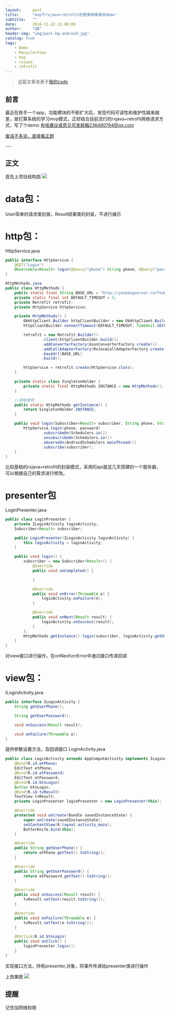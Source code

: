 ```yaml
---
layout:     post
title:      "mvp下rxjava+retrofit的登录网络请求demo"
subtitle:   ""
date:       2016-11-22 21:00:00
author:     "QB"
header-img: "img/post-bg-android.jpg"
catalog: true
tags:
    - Demo
    - RecyclerView
    - mvp
    - rxjava
    - retrofit
---
```


> 这篇文章发表于[我的csdn](http://blog.csdn.net/hold_bin/article/details/53009329)

## 前言
最近在练手一个app，功能模块的不断扩大后，发现代码可读性和维护性越来越差，故打算系统的学习mvp模式，正好结合目前流行的rxjava+retrofit网络请求方式，写了个demo
有啥建议或意见可发邮箱236490794@qq.com  

[废话不多说，直接看正题 ](#build) 


<p id = "build"></p>
---

## 正文
首先上项目结构图
![](http://oh343spqg.bkt.clouddn.com/retrofit_project.png)


# data包：
User简单的请求类封装，Result结果类的封装，不进行展示

# http包：
HttpService.java
```java
public interface HttpService {
    @GET("Login")
    Observable<Result> login(@Query("phone") String phone, @Query("password") String password);
}

HttpMethods.java
public class HttpMethods {
    public static final String BASE_URL = "http://youbangserver.cn/YouBang/";
    private static final int DEFAULT_TIMEOUT = 5;
    private Retrofit retrofit;
    private HttpService httpService;

    private HttpMethods() {
        OkHttpClient.Builder httpClientBuilder = new OkHttpClient.Builder();
        httpClientBuilder.connectTimeout(DEFAULT_TIMEOUT, TimeUnit.SECONDS);

        retrofit = new Retrofit.Builder()
                .client(httpClientBuilder.build())
                .addConverterFactory(GsonConverterFactory.create())
                .addCallAdapterFactory(RxJavaCallAdapterFactory.create())
                .baseUrl(BASE_URL)
                .build();

        httpService = retrofit.create(HttpService.class);
    }

    private static class SingletonHolder {
        private static final HttpMethods INSTANCE = new HttpMethods();
    }

    //获取单例
    public static HttpMethods getInstance() {
        return SingletonHolder.INSTANCE;
    }

    public void login(Subscriber<Result> subscriber, String phone, String password) {
        httpService.login(phone, password)
                .subscribeOn(Schedulers.io())
                .unsubscribeOn(Schedulers.io())
                .observeOn(AndroidSchedulers.mainThread())
                .subscribe(subscriber);
    }
}
```

比较基础的rxjava+retrofit的封装模式，采用的api是这几天搭建的一个服务器，可以根据自己的需求进行修改。

# presenter包

LoginPresenter.java
``` java
public class LoginPresenter {
    private ILoginActivity loginActivity;
    Subscriber<Result> subscriber;

    public LoginPresenter(ILoginActivity loginActivity) {
        this.loginActivity = loginActivity;
    }

    public void login() {
        subscriber = new Subscriber<Result>() {
            @Override
            public void onCompleted() {

            }

            @Override
            public void onError(Throwable e) {
                loginActivity.onFailure(e);
            }

            @Override
            public void onNext(Result result) {
                loginActivity.onSuccess(result);
            }
        };
        HttpMethods.getInstance().login(subscriber, loginActivity.getUserPhone(), loginActivity.getUserPassword());
    }
}
```
 对view接口进行操作，在onNext\onError中通过接口传递回调

# view包：
ILoginActivity.java
``` java
public interface ILoginActivity {
    String getUserPhone();

    String getUserPassword();

    void onSuccess(Result result);

    void onFailure(Throwable e);
}
``` 

提供参数设置方法，及回调接口
LoginActivity.java
```  java
public class LoginActivity extends AppCompatActivity implements ILoginActivity {
    @Bind(R.id.etPhone)
    EditText etPhone;
    @Bind(R.id.etPassword)
    EditText etPassword;
    @Bind(R.id.btnLogin)
    Button btnLogin;
    @Bind(R.id.tvResult)
    TextView tvResult;
    private LoginPresenter loginPresenter = new LoginPresenter(this);

    @Override
    protected void onCreate(Bundle savedInstanceState) {
        super.onCreate(savedInstanceState);
        setContentView(R.layout.activity_main);
        ButterKnife.bind(this);
    }

    @Override
    public String getUserPhone() {
        return etPhone.getText().toString();
    }

    @Override
    public String getUserPassword() {
        return etPassword.getText().toString();
    }

    @Override
    public void onSuccess(Result result) {
        tvResult.setText(result.toString());
    }

    @Override
    public void onFailure(Throwable e) {
        tvResult.setText(e.toString());
    }

    @OnClick(R.id.btnLogin)
    public void onClick() {
        loginPresenter.login();
    }
}
```
实现接口方法，持有presenter,对象，将事件传递给presenter类进行操作

上效果图
![](http://oh343spqg.bkt.clouddn.com/retrofit_login.png)

## 提醒
记住加网络权限